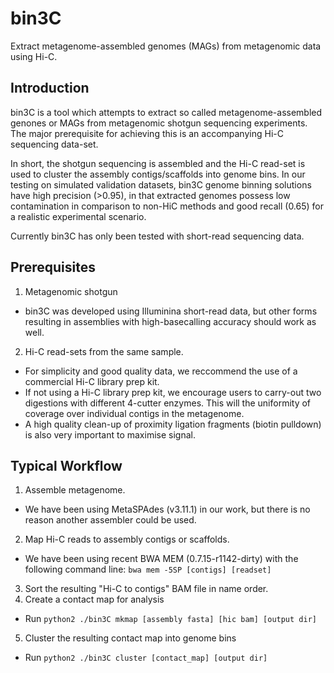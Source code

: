 # bin3C
Extract metagenome-assembled genomes (MAGs) from metagenomic data using Hi-C.

## Introduction
bin3C is a tool which attempts to extract so called metagenome-assembled genones or MAGs from metagenomic shotgun sequencing experiments. The major prerequisite for achieving this is an accompanying Hi-C sequencing data-set.

In short, the shotgun sequencing is assembled and the Hi-C read-set is used to cluster the assembly contigs/scaffolds into genome bins. In our testing on simulated validation datasets, bin3C genome binning solutions have high precision (>0.95), in that extracted genomes possess low contamination in comparison to non-HiC methods and good recall (0.65) for a realistic experimental scenario.

Currently bin3C has only been tested with short-read sequencing data.

## Prerequisites
1. Metagenomic shotgun
  - bin3C was developed using Illuminina short-read data, but other forms resulting in assemblies with high-basecalling accuracy should work as well.
2. Hi-C read-sets from the same sample.
  - For simplicity and good quality data, we reccommend the use of a commercial Hi-C library prep kit.
  - If not using a Hi-C library prep kit, we encourage users to carry-out two digestions with different 4-cutter enzymes. This will the uniformity of coverage over individual contigs in the metagenome.
  - A high quality clean-up of proximity ligation fragments (biotin pulldown) is also very important to maximise signal.

## Typical Workflow
1. Assemble metagenome.
  - We have been using MetaSPAdes (v3.11.1) in our work, but there is no reason another assembler could be used.
2. Map Hi-C reads to assembly contigs or scaffolds.
  - We have been using recent BWA MEM (0.7.15-r1142-dirty) with the following command line: `bwa mem -5SP [contigs] [readset]`
3. Sort the resulting "Hi-C to contigs" BAM file in name order.
4. Create a contact map for analysis
  - Run `python2 ./bin3C mkmap [assembly fasta] [hic bam] [output dir]`
5. Cluster the resulting contact map into genome bins
  - Run `python2 ./bin3C cluster [contact_map] [output dir]`

